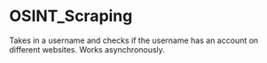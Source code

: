 # OSINT_Scraping
Takes in a username and checks if the username has an account on different websites. Works asynchronously.
